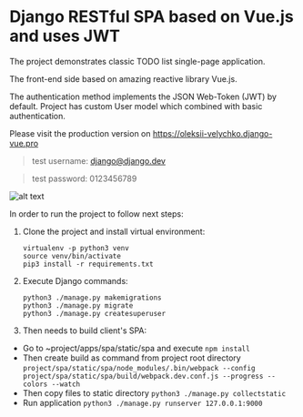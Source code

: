 # Django RESTful SPA based on Vue.js and uses JWT

The project demonstrates classic TODO list single-page application.

The front-end side based on amazing reactive library Vue.js.

The authentication method implements the JSON Web-Token (JWT) by default.
Project has custom User model which combined with basic authentication.

Please visit the production version on <a href="https://oleksii-velychko.django-vue.pro">https://oleksii-velychko.django-vue.pro</a>

> test username: django@django.dev

> test password: 0123456789

![alt text](https://raw.githubusercontent.com/oleksii-velychko/django-vue/master/screenshot.png)

In order to run the project to follow next steps:

1. Clone the project and install virtual environment:

    ```
    virtualenv -p python3 venv
    source venv/bin/activate
    pip3 install -r requirements.txt
    ```

2. Execute Django commands:

    ```
    python3 ./manage.py makemigrations
    python3 ./manage.py migrate
    python3 ./manage.py createsuperuser
    ```

3. Then needs to build client's SPA:

 - Go to ~project/apps/spa/static/spa and execute `npm install`
 - Then create build as command from project root directory
 `project/spa/static/spa/node_modules/.bin/webpack --config project/spa/static/spa/build/webpack.dev.conf.js --progress --colors --watch`
 - Then copy files to static directory `python3 ./manage.py collectstatic`
 - Run application `python3 ./manage.py runserver 127.0.0.1:9000`
